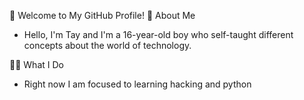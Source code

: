 
👋 Welcome to My GitHub Profile!
🚀 About Me
- Hello, I'm Tay and I'm a 16-year-old boy who self-taught different concepts about the world of technology.
  
🧑‍🎓 What I Do
- Right now I am focused to learning hacking and python
